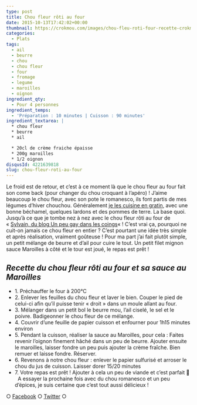 ```yaml
---
type: post
title: Chou fleur rôti au four
date: 2015-10-13T17:42:02+00:00
thumbnail: https://crokmou.com/images/chou-fleu-roti-four-recette-crokmou-blog-culinaire.jpg
categories:
  - Plats
tags:
  - ail
  - beurre
  - chou
  - chou fleur
  - four
  - fromage
  - legume
  - maroilles
  - oignon
ingredient_qty:
  - Pour 4 personnes
ingredient_temps:
  - 'Préparation : 10 minutes | Cuisson : 90 minutes'
ingredient_textarea: |
  * chou fleur
  * beurre
  * ail

  * 20cl de crème fraiche épaisse
  * 200g maroilles
  * 1/2 oignon
disqusId: 4221639818
slug: chou-fleur-roti-au-four
---
```


Le froid est de retour, et c’est à ce moment là que le chou fleur au four fait son come back (pour changer du chou croquant à l’apéro) ! J’aime beaucoup le chou fleur, avec son pote le romanesco, ils font partis de mes légumes d’hiver chouchou. Généralement [je les cuisine en gratin](http://www.crokmou.com/2014/08/gratin-de-choux-jambon-et-pommes-de-terre), avec une bonne béchamel, quelques lardons et des pommes de terre. La base quoi. Jusqu’à ce que je tombe nez à nez avec le chou fleur rôti au four de « [Sylvain, du blog Un peu gay dans les coings](http://www.un-peu-gay-dans-les-coings.eu/2015/01/chou-fleur-roti-entier-au-four-ail.html)« ! C’est vrai ça, pourquoi ne cuit-on jamais ce chou fleur en entier ? C’est pourtant une idée très simple et après réalisation, vraiment goûteuse ! Pour ma part j’ai fait plutôt simple, un petit mélange de beurre et d’ail pour cuire le tout. Un petit filet mignon sauce Maroilles à côté et le tour est joué, le repas est prêt !

## _**Recette du chou fleur rôti au four et sa sauce au Maroilles**_

* 1\. Préchauffer le four à 200°C
* 2\. Enlever les feuilles du chou fleur et laver le bien. Couper le pied de celui-ci afin qu’il puisse tenir « droit » dans un moule allant au four.
* 3\. Mélanger dans un petit bol le beurre mou, l’ail ciselé, le sel et le poivre. Badigeonner le chou fleur de ce mélange.
* 4\. Couvrir d’une feuille de papier cuisson et enfourner pour 1h15 minutes environ
* 5\. Pendant la cuisson, réaliser la sauce au Maroilles, pour cela : Faites revenir l’oignon finement hâché dans un peu de beurre. Ajouter ensuite le maroilles, laisser fondre un peu puis ajouter la crème fraîche. Bien remuer et laisse fondre. Réserver.
* 6\. Revenons à notre chou fleur : enlever le papier sulfurisé et arroser le chou du jus de cuisson. Laisser dorer 15/20 minutes
* 7\. Votre repas est prêt ! Ajouter à cela un peu de viande et c’est parfait 🙂   A essayer la prochaine fois avec du chou romanesco et un peu d’épices, je suis certaine que c’est tout aussi délicieux !

○ [Facebook](https://www.facebook.com/crokmou.blog) ○ [Twitter](https://twitter.com/Crokmou) ○